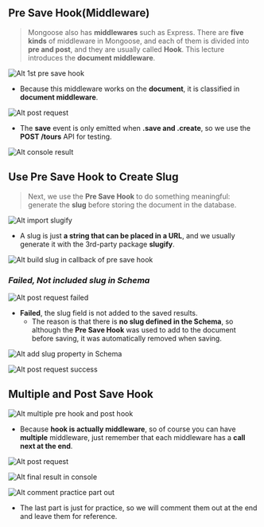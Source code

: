 ## **Pre Save Hook(Middleware)**

> Mongoose also has **middlewares** such as Express. There are **five kinds** of middleware in Mongoose, and each of them is divided into **pre and post**, and they are usually called **Hook**.
> This lecture introduces the **document middleware**.

![Alt 1st pre save hook](pic/bandicam%202022-11-13%2012-37-39-423.jpg)

- Because this middleware works on the **document**, it is classified in **document middleware**.

![Alt post request](pic/bandicam%202022-11-13%2012-43-51-629.jpg)

- The **save** event is only emitted when **.save and .create**, so we use the **POST /tours** API for testing.

![Alt console result](pic/bandicam%202022-11-13%2012-46-12-617.jpg)

## **Use Pre Save Hook to Create Slug**

> Next, we use the **Pre Save Hook** to do something meaningful: generate the **slug** before storing the document in the database.

![Alt import slugify](pic/bandicam%202022-11-13%2012-48-13-553.jpg)

- A slug is just **a string that can be placed in a URL**, and we usually generate it with the 3rd-party package **slugify**.

![Alt build slug in callback of pre save hook](pic/bandicam%202022-11-13%2012-51-10-934.jpg)

### _Failed, Not included slug in Schema_

![Alt post request failed](pic/bandicam%202022-11-13%2012-53-22-728.jpg)

- **Failed**, the slug field is not added to the saved results.
  - The reason is that there is **no slug defined in the Schema**, so although the **Pre Save Hook** was used to add to the document before saving, it was automatically removed when saving.

![Alt add slug property in Schema](pic/bandicam%202022-11-13%2012-54-46-995.jpg)

![Alt post request success](pic/bandicam%202022-11-13%2012-55-52-908.jpg)

## **Multiple and Post Save Hook**

![Alt multiple pre hook and post hook](pic/bandicam%202022-11-13%2013-03-11-096.jpg)

- Because **hook is actually middleware**, so of course you can have **multiple** middleware, just remember that each middleware has a **call next at the end**.

![Alt post request](pic/bandicam%202022-11-13%2013-03-47-614.jpg)

![Alt final result in console](pic/bandicam%202022-11-13%2013-05-41-959.jpg)

![Alt comment practice part out](pic/bandicam%202022-11-13%2013-07-38-827.jpg)

- The last part is just for practice, so we will comment them out at the end and leave them for reference.
